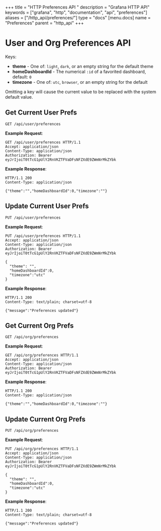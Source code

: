 +++
title = "HTTP Preferences API "
description = "Grafana HTTP API"
keywords = ["grafana", "http", "documentation", "api", "preferences"]
aliases = ["/http_api/preferences/"]
type = "docs"
[menu.docs]
name = "Preferences"
parent = "http_api"
+++

# User and Org Preferences API

Keys:

- **theme** - One of: ``light``, ``dark``, or an empty string for the default theme
- **homeDashboardId** - The numerical ``:id`` of a favorited dashboard, default: ``0``
- **timezone** - One of: ``utc``, ``browser``, or an empty string for the default

Omitting a key will cause the current value to be replaced with the
system default value.

## Get Current User Prefs

`GET /api/user/preferences`

**Example Request**:

    GET /api/user/preferences HTTP/1.1
    Accept: application/json
    Content-Type: application/json
    Authorization: Bearer eyJrIjoiT0tTcG1pUlY2RnVKZTFVaDFsNFZXdE9ZWmNrMkZYbk

**Example Response**:

    HTTP/1.1 200
    Content-Type: application/json

    {"theme":"","homeDashboardId":0,"timezone":""}

## Update Current User Prefs

`PUT /api/user/preferences`

**Example Request**:

    PUT /api/user/preferences HTTP/1.1
    Accept: application/json
    Content-Type: application/json
    Authorization: Bearer eyJrIjoiT0tTcG1pUlY2RnVKZTFVaDFsNFZXdE9ZWmNrMkZYbk

    {
      "theme": "",
      "homeDashboardId":0,
      "timezone":"utc"
    }

**Example Response**:

    HTTP/1.1 200
    Content-Type: text/plain; charset=utf-8

    {"message":"Preferences updated"}

## Get Current Org Prefs

`GET /api/org/preferences`

**Example Request**:

    GET /api/org/preferences HTTP/1.1
    Accept: application/json
    Content-Type: application/json
    Authorization: Bearer eyJrIjoiT0tTcG1pUlY2RnVKZTFVaDFsNFZXdE9ZWmNrMkZYbk

**Example Response**:

    HTTP/1.1 200
    Content-Type: application/json

    {"theme":"","homeDashboardId":0,"timezone":""}

## Update Current Org Prefs

`PUT /api/org/preferences`

**Example Request**:

    PUT /api/org/preferences HTTP/1.1
    Accept: application/json
    Content-Type: application/json
    Authorization: Bearer eyJrIjoiT0tTcG1pUlY2RnVKZTFVaDFsNFZXdE9ZWmNrMkZYbk

    {
      "theme": "",
      "homeDashboardId":0,
      "timezone":"utc"
    }

**Example Response**:

    HTTP/1.1 200
    Content-Type: text/plain; charset=utf-8

    {"message":"Preferences updated"}
